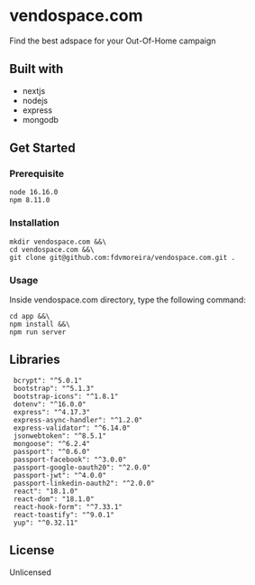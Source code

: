 # vendospace.com
Find the best adspace for your Out-Of-Home campaign

## Built with
* nextjs
* nodejs
* express
* mongodb

## Get Started
### Prerequisite
    node 16.16.0
    npm 8.11.0

### Installation
    mkdir vendospace.com &&\
    cd vendospace.com &&\
    git clone git@github.com:fdvmoreira/vendospace.com.git .

### Usage
Inside vendospace.com directory, type the following command:
``` 
cd app &&\
npm install &&\
npm run server
 ```

## Libraries
     bcrypt": "^5.0.1"
     bootstrap": "^5.1.3"
     bootstrap-icons": "^1.8.1"
     dotenv": "^16.0.0"
     express": "^4.17.3"
     express-async-handler": "^1.2.0"
     express-validator": "^6.14.0"
     jsonwebtoken": "^8.5.1"
     mongoose": "^6.2.4"
     passport": "^0.6.0"
     passport-facebook": "^3.0.0"
     passport-google-oauth20": "^2.0.0"
     passport-jwt": "^4.0.0"
     passport-linkedin-oauth2": "^2.0.0"
     react": "18.1.0"
     react-dom": "18.1.0"
     react-hook-form": "^7.33.1"
     react-toastify": "^9.0.1"
     yup": "^0.32.11"

## License
Unlicensed


